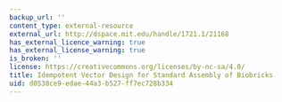 ```yaml
---
backup_url: ''
content_type: external-resource
external_url: http://dspace.mit.edu/handle/1721.1/21168
has_external_licence_warning: true
has_external_license_warning: true
is_broken: ''
license: https://creativecommons.org/licenses/by-nc-sa/4.0/
title: Idempotent Vector Design for Standard Assembly of Biobricks
uid: d0538ce9-edae-44a3-b527-ff7ec728b334
---
```

